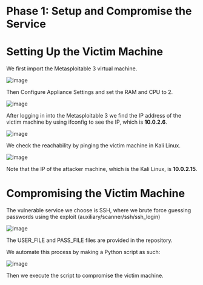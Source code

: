 # Phase 1: Setup and Compromise the Service 

# Setting Up the Victim Machine

We first import the Metasploitable 3 virtual machine.

![image](https://github.com/user-attachments/assets/6da81074-0f70-4f0f-bf4f-a252a38b3aaa)

Then Configure Appliance Settings and set the RAM and CPU to 2.

![image](https://github.com/user-attachments/assets/a7f7b1e9-b4ac-4ca2-813e-48661041aa61)

After logging in into the Metasploitable 3 we find the IP address of the victim machine by using ifconfig to see the IP, which is **10.0.2.6**.

![image](https://github.com/user-attachments/assets/d7837404-e210-4563-a554-0aefd716fd8a)

We check the reachability by  pinging the victim machine in Kali Linux.

![image](https://github.com/user-attachments/assets/cabc2528-c2df-417b-a471-2d6f60a8c9b4)

Note that the IP of the attacker machine, which is the Kali Linux, is **10.0.2.15**.

# Compromising the Victim Machine

The vulnerable service we choose is SSH, where we brute force guessing passwords using the exploit (auxiliary/scanner/ssh/ssh_login)

![image](https://github.com/user-attachments/assets/b76c88ec-467e-4ee5-b4cc-3772e3634fe1)

The USER_FILE and PASS_FILE files are provided in the repository.

We automate this process by making a Python script as such:

![image](https://github.com/user-attachments/assets/5eaf9d01-0177-48e0-a829-d91ead5e468b)

Then we execute the script to compromise the victim machine.






